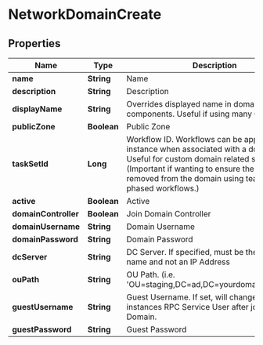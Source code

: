 

# NetworkDomainCreate

## Properties

Name | Type | Description | Notes
------------ | ------------- | ------------- | -------------
**name** | **String** | Name |  [optional]
**description** | **String** | Description |  [optional]
**displayName** | **String** | Overrides displayed name in domain selection components. Useful if using many OU Paths. |  [optional]
**publicZone** | **Boolean** | Public Zone |  [optional]
**taskSetId** | **Long** | Workflow ID. Workflows can be applied to an instance when associated with a domain. Useful for custom domain related scripting. (Important if wanting to ensure the computer is removed from the domain using teardown phased workflows.)  |  [optional]
**active** | **Boolean** | Active |  [optional]
**domainController** | **Boolean** | Join Domain Controller |  [optional]
**domainUsername** | **String** | Domain Username |  [optional]
**domainPassword** | **String** | Domain Password |  [optional]
**dcServer** | **String** | DC Server. If specified, must be the server name and not an IP Address |  [optional]
**ouPath** | **String** | OU Path. (i.e. &#39;OU&#x3D;staging,DC&#x3D;ad,DC&#x3D;yourdomain,DC&#x3D;com&#39;) |  [optional]
**guestUsername** | **String** | Guest Username. If set, will change the instances RPC Service User after joining a Domain. |  [optional]
**guestPassword** | **String** | Guest Password |  [optional]




